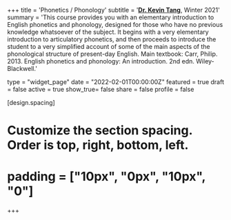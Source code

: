 +++
title = 'Phonetics / Phonology'
subtitle = '[**Dr. Kevin Tang**](https://slam.phil.hhu.de/authors/kevin/), Winter 2021'
summary = 'This course provides you with an elementary introduction to English phonetics and phonology, designed for those who have no previous knowledge whatsoever of the subject. It begins with a very elementary introduction to articulatory phonetics, and then proceeds to introduce the student to a very simplified account of some of the main aspects of the phonological structure of present-day English. Main textbook: Carr, Philip. 2013. English phonetics and phonology: An introduction. 2nd edn. Wiley-Blackwell.'

type = "widget_page"
date = "2022-02-01T00:00:00Z"
featured = true
draft = false
active = true
show_true= false
share = false
profile = false

[design.spacing]
  # Customize the section spacing. Order is top, right, bottom, left.
  # padding = ["10px", "0px", "10px", "0"]

+++


